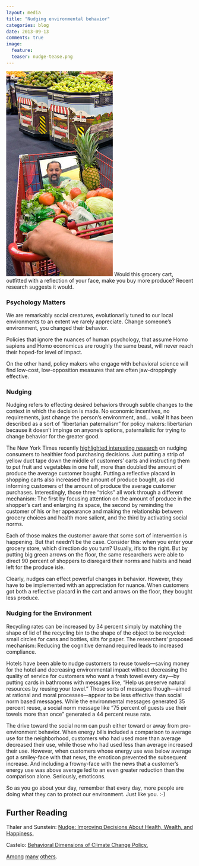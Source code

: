 ```yaml
---
layout: media
title: "Nudging environmental behavior"
categories: blog
date: 2013-09-13
comments: true
image:
  feature:
  teaser: nudge-tease.png
---
```


<img src="/images/nudge.jpg" class="image-right">
Would this grocery cart, outfitted with a reflection of your face, make you buy more produce? Recent research suggests it would.

### Psychology Matters

We are remarkably social creatures, evolutionarily tuned to our local environments to an extent we rarely appreciate. Change someone’s environment, you changed their behavior.

Policies that ignore the nuances of human psychology, that assume Homo sapiens and Homo economicus are roughly the same beast, will never reach their hoped-for level of impact.

On the other hand, policy makers who engage with behavioral science will find low-cost, low-opposition measures that are often jaw-droppingly effective.

### Nudging

Nudging refers to effecting desired behaviors through subtle changes to the context in which the decision is made. No economic incentives, no requirements, just change the person’s environment, and… voila! It has been described as a sort of “libertarian paternalism” for policy makers: libertarian because it doesn’t impinge on anyone’s options, paternalistic for trying to change behavior for the greater good.

The New York Times recently [highlighted interesting research](http://www.nytimes.com/2013/08/28/dining/wooing-us-down-the-produce-aisle.html) on nudging consumers to healthier food purchasing decisions. Just putting a strip of yellow duct tape down the middle of customers’ carts and instructing them to put fruit and vegetables in one half, more than doubled the amount of produce the average customer bought. Putting a reflective placard in shopping carts also increased the amount of produce bought, as did informing customers of the amount of produce the average customer purchases. Interestingly, those three “tricks” all work through a different mechanism: The first by focusing attention on the amount of produce in the shopper’s cart and enlarging its space, the second by reminding the customer of his or her appearance and making the relationship between grocery choices and health more salient, and the third by activating social norms.

Each of those makes the customer aware that some sort of intervention is happening. But that needn’t be the case. Consider this: when you enter your grocery store, which direction do you turn? Usually, it’s to the right. But by putting big green arrows on the floor, the same researchers were able to direct 90 percent of shoppers to disregard their norms and habits and head left for the produce isle.

Clearly, nudges can effect powerful changes in behavior. However, they have to be implemented with an appreciation for nuance. When customers got both a reflective placard in the cart and arrows on the floor, they bought less produce.

### Nudging for the Environment

Recycling rates can be increased by 34 percent simply by matching the shape of lid of the recycling bin to the shape of the object to be recycled: small circles for cans and bottles, slits for paper. The researchers’ proposed mechanism: Reducing the cognitive demand required leads to increased compliance.

Hotels have been able to nudge customers to reuse towels—saving money for the hotel and decreasing environmental impact without decreasing the quality of service for customers who want a fresh towel every day—by putting cards in bathrooms with messages like, “Help us preserve natural resources by reusing your towel.” Those sorts of messages though—aimed at rational and moral processes—appear to be less effective than social norm based messages. While the environmental messages generated 35 percent reuse, a social norm message like “75 percent of guests use their towels more than once” generated a 44 percent reuse rate.

The drive toward the social norm can push either toward or away from pro-environment behavior. When energy bills included a comparison to average use for the neighborhood, customers who had used more than average decreased their use, while those who had used less than average increased their use. However, when customers whose energy use was below average got a smiley-face with that news, the emoticon prevented the subsequent increase. And including a frowny-face with the news that a customer’s energy use was above average led to an even greater reduction than the comparison alone. Seriously, emoticons.

So as you go about your day, remember that every day, more people are doing what they can to protect our environment. Just like you. :-)

## Further Reading

Thaler and Sunstein: [Nudge: Improving Decisions About Health, Wealth, and Happiness.](http://nudges.org/)

Castelo: [Behavioral Dimensions of Climate Change Policy.](http://www.sciencepolicyjournal.org/uploads/5/4/3/4/5434385/behavioral_dimensions_of_climate_change_20120529.pdf)

[Among](http://papers.ssrn.com/sol3/papers.cfm?abstract_id=1757008) [many](http://www.amazon.com/Thinking-Fast-Slow-Daniel-Kahneman/dp/0374533555) [others](http://www.amazon.com/Predictably-Irrational-Revised-Expanded-Edition/dp/0061353248/ref=pd_sim_b_2).